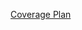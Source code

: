 [Coverage Plan](https://docs.google.com/spreadsheets/d/17qoKJrC6xBW_6itQWhrNORG8g_GnUJNnC3VqZvxisAM/edit?usp=sharing)
